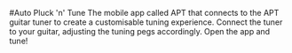 #Auto Pluck 'n' Tune 
The mobile app called APT that connects to the APT guitar tuner to create a customisable tuning experience.
Connect the tuner to your guitar, adjusting the tuning pegs accordingly.
Open the app and tune!
